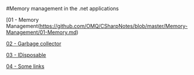 #Memory management in the .net applications

[01 - Memory Management(https://github.com/OMQ/CSharpNotes/blob/master/Memory-Management/01-Memory.md)

[02 - Garbage collector](https://github.com/OMQ/CSharpNotes/blob/master/Memory-Management/02-Garbage-Collector.md)

[03 - IDisposable](https://github.com/OMQ/CSharpNotes/blob/master/Memory-Management/03-IDisposable.md)

[04 - Some links](https://github.com/OMQ/CSharpNotes/blob/master/Memory-Management/04-links.md)
